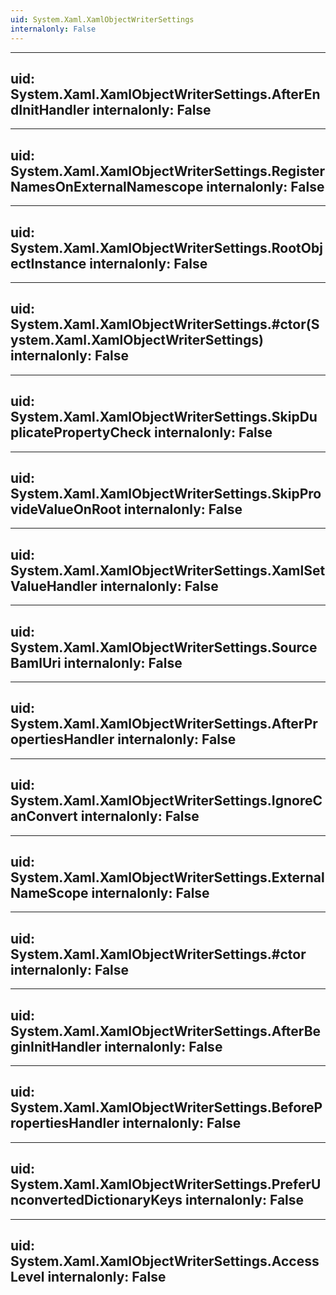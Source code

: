 ```yaml
---
uid: System.Xaml.XamlObjectWriterSettings
internalonly: False
---
```


---
uid: System.Xaml.XamlObjectWriterSettings.AfterEndInitHandler
internalonly: False
---

---
uid: System.Xaml.XamlObjectWriterSettings.RegisterNamesOnExternalNamescope
internalonly: False
---

---
uid: System.Xaml.XamlObjectWriterSettings.RootObjectInstance
internalonly: False
---

---
uid: System.Xaml.XamlObjectWriterSettings.#ctor(System.Xaml.XamlObjectWriterSettings)
internalonly: False
---

---
uid: System.Xaml.XamlObjectWriterSettings.SkipDuplicatePropertyCheck
internalonly: False
---

---
uid: System.Xaml.XamlObjectWriterSettings.SkipProvideValueOnRoot
internalonly: False
---

---
uid: System.Xaml.XamlObjectWriterSettings.XamlSetValueHandler
internalonly: False
---

---
uid: System.Xaml.XamlObjectWriterSettings.SourceBamlUri
internalonly: False
---

---
uid: System.Xaml.XamlObjectWriterSettings.AfterPropertiesHandler
internalonly: False
---

---
uid: System.Xaml.XamlObjectWriterSettings.IgnoreCanConvert
internalonly: False
---

---
uid: System.Xaml.XamlObjectWriterSettings.ExternalNameScope
internalonly: False
---

---
uid: System.Xaml.XamlObjectWriterSettings.#ctor
internalonly: False
---

---
uid: System.Xaml.XamlObjectWriterSettings.AfterBeginInitHandler
internalonly: False
---

---
uid: System.Xaml.XamlObjectWriterSettings.BeforePropertiesHandler
internalonly: False
---

---
uid: System.Xaml.XamlObjectWriterSettings.PreferUnconvertedDictionaryKeys
internalonly: False
---

---
uid: System.Xaml.XamlObjectWriterSettings.AccessLevel
internalonly: False
---
